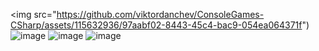 <img src="https://github.com/viktordanchev/ConsoleGames-CSharp/assets/115632936/97aabf02-8443-45c4-bac9-054ea064371f")
![image](https://github.com/viktordanchev/ConsoleGames-CSharp/assets/115632936/0809492b-2c2e-4b46-ab96-af29271b8ba3)
![image](https://github.com/viktordanchev/ConsoleGames-CSharp/assets/115632936/e7db1d5f-bc4e-477f-9fd0-25c78ac034f1)
![image](https://github.com/viktordanchev/ConsoleGames-CSharp/assets/115632936/bc232120-5db6-4365-9962-9e0e8d77fbf0)
